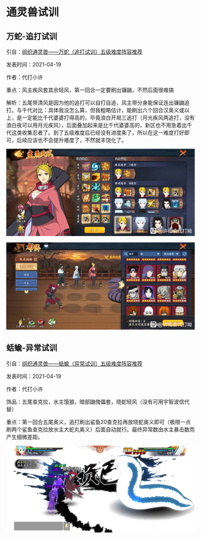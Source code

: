 # 通灵兽试训

## 万蛇-追打试训

引自：[组织通灵兽——万蛇（追打试训）五级难度阵容推荐](https://tieba.baidu.com/p/7309252424)

发表时间：2021-04-19  

作者：代打小许

重点：风主疾风套其余轻风，第一回合一定要刷出镰鼬，不然后面很难搞

解析：五尾带清风是因为他的追打可以自打自追，风主带分身能保证连出镰鼬追打。与千代对比：具体我没怎么算，但我粗略估计，能刷出六个回合汉奥义或以上，是一定能比千代婆婆打得高的，毕竟浪白开局三追打（月光疾风两追打，没有浪白夜可以用月光疾风），后面叠加起来是比千代婆婆高的，新区也不用急着出千代这类收集忍者了。到了五级难度后已经没有进度条了，所以在这一难度打好即可，后续应该也不会提升难度了，不然就丰饶化了。

![](../imgs/618eaaf51bd5ad6eaad4a3a796cb39dbb7fd3ce1.jpg) 

![](../imgs/486716109313b07e21076b471bd7912396dd8c5a.jpg) 





## 蛞蝓-异常试训

引自：[组织通灵兽——蛞蝓（异常试训）五级难度阵容推荐](https://tieba.baidu.com/p/7309246785)

发表时间：2021-04-19  

作者：代打小许

饰品：五尾查克拉，水主饿狼，暗部鼬傀儡套，晓蛇轻风（没有可用宇智波信代替）

重点：第一回合五尾奥义，追打刷出鲨鱼20查克拉再放晓蛇奥义即可（极限一点刷两个鲨鱼查克拉放水主大蛇丸奥义）后面自动就行。最终异常数由水主暴击数而产生细微差距。

![](../imgs/ed4a29b0cb1349542ce4d32a414e9258d0094a18.jpg) 